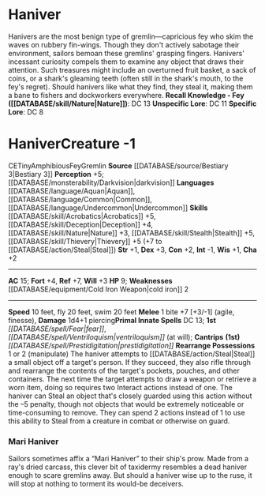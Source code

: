 ﻿---
ac: '15'
alignment: CE
all_resistance: null
burrow_speed: null
charisma: '+2'
climb_speed: null
constitution: '+2'
creature_ability:
- Rearrange Possessions
creature_family: '[[DATABASE/monsterfamily/Gremlin|Gremlin]]'
dexterity: '+3'
element: null
fly_speed: '20'
fortitude: '+4'
hardness: null
hp: '9'
id: '1178'
immunity: null
intelligence: '-1'
land_speed: '10'
language:
- '[[DATABASE/language/Aquan|Aquan]]'
- '[[DATABASE/language/Common|Common]]'
- '[[DATABASE/language/Undercommon|Undercommon]]'
level: '-1'
max_speed: '20'
name: Haniver
perception: '+5'
rarity: Common
reflex: '+7'
resistance: null
rus_type_level: null
school: null
sense:
- '[[DATABASE/monsterability/Darkvision|darkvision]]'
size: Tiny
skill:
- '[[DATABASE/skill/Acrobatics|Acrobatics]] +5'
- '[[DATABASE/skill/Deception|Deception]] +4'
- '[[DATABASE/skill/Nature|Nature]] +3'
- '[[DATABASE/skill/Stealth|Stealth]] +5'
- '[[DATABASE/skill/Thievery|Thievery]] +5'
source: '[[DATABASE/source/Bestiary 3|Bestiary 3]]'
speed:
- 10 feet
- fly 20 feet
- swim 20 feet
spell:
- '[[DATABASE/spell/Fear|Fear]]'
- '[[DATABASE/spell/Prestidigitation|Prestidigitation]]'
- '[[DATABASE/spell/Ventriloquism|Ventriloquism]]'
strength: '+1'
strength_req: '1'
strongest_save:
- Reflex
swim_speed: '20'
trait:
- '[[DATABASE/trait/Amphibious|Amphibious]]'
- '[[DATABASE/trait/Fey|Fey]]'
- '[[DATABASE/trait/Gremlin|Gremlin]]'
type: Creature
vision: Darkvision
weakest_save:
- Will
weakness:
- '[[DATABASE/equipment/Cold Iron Weapon|cold iron]] 2'
will: '+3'
wisdom: '+1'

---
# Haniver

Hanivers are the most benign type of gremlin—capricious fey who skim the waves on rubbery fin-wings. Though they don't actively sabotage their environment, sailors bemoan these gremlins' grasping fingers. Hanivers' incessant curiosity compels them to examine any object that draws their attention. Such treasures might include an overturned fruit basket, a sack of coins, or a shark's gleaming teeth (often still in the shark's mouth, to the fey's regret). Should hanivers like what they find, they steal it, making them a bane to fishers and dockworkers everywhere.
**Recall Knowledge - Fey ([[DATABASE/skill/Nature|Nature]])**: DC 13
**Unspecific Lore**: DC 11
**Specific Lore**: DC 8

# Haniver<span class="item-type">Creature -1</span>

<span class="trait-alignment item-trait">CE</span><span class="trait-size item-trait">Tiny</span><span class="item-trait">Amphibious</span><span class="item-trait">Fey</span><span class="item-trait">Gremlin</span>
**Source** [[DATABASE/source/Bestiary 3|Bestiary 3]]
**Perception** +5; [[DATABASE/monsterability/Darkvision|darkvision]]
**Languages** [[DATABASE/language/Aquan|Aquan]], [[DATABASE/language/Common|Common]], [[DATABASE/language/Undercommon|Undercommon]]
**Skills** [[DATABASE/skill/Acrobatics|Acrobatics]] +5, [[DATABASE/skill/Deception|Deception]] +4, [[DATABASE/skill/Nature|Nature]] +3, [[DATABASE/skill/Stealth|Stealth]] +5, [[DATABASE/skill/Thievery|Thievery]] +5 (+7 to [[DATABASE/action/Steal|Steal]])
**Str** +1, **Dex** +3, **Con** +2, **Int** -1, **Wis** +1, **Cha** +2

---
**AC** 15; **Fort** +4, **Ref** +7, **Will** +3
**HP** 9; **Weaknesses** [[DATABASE/equipment/Cold Iron Weapon|cold iron]] 2

---
**Speed** 10 feet, fly 20 feet, swim 20 feet
<span class="in-box-ability">**Melee** <span class="action-icon">1</span> bite +7 [+3/-1] (agile, finesse), **Damage** 1d4+1 piercing</span>**Primal Innate Spells** DC 13; **1st** _[[DATABASE/spell/Fear|fear]]_, _[[DATABASE/spell/Ventriloquism|ventriloquism]]_ (at will); **Cantrips** **(1st)** _[[DATABASE/spell/Prestidigitation|prestidigitation]]_
<span class="in-box-ability">**Rearrange Possessions** <span class="action-icon">1</span> or <span class="action-icon">2</span> (manipulate) The haniver attempts to [[DATABASE/action/Steal|Steal]] a small object off a target's person. If they succeed, they also rifle through and rearrange the contents of the target's pockets, pouches, and other containers. The next time the target attempts to draw a weapon or retrieve a worn item, doing so requires two Interact actions instead of one. The haniver can Steal an object that's closely guarded using this action without the –5 penalty, though not objects that would be extremely noticeable or time-consuming to remove. They can spend 2 actions instead of 1 to use this ability to Steal from a creature in combat or otherwise on guard.</span>

###  Mari Haniver

Sailors sometimes affix a “Mari Haniver” to their ship's prow. Made from a ray's dried carcass, this clever bit of taxidermy resembles a dead haniver enough to scare gremlins away. But should a haniver wise up to the ruse, it will stop at nothing to torment its would-be deceivers.